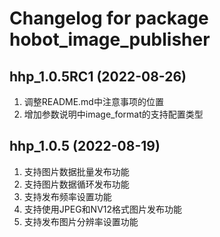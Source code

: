 # Changelog for package hobot_image_publisher

hhp_1.0.5RC1 (2022-08-26)
------------------
1. 调整README.md中注意事项的位置
2. 增加参数说明中image_format的支持配置类型

hhp_1.0.5 (2022-08-19)
------------------
1. 支持图片数据批量发布功能
2. 支持图片数据循环发布功能
3. 支持发布频率设置功能
4. 支持使用JPEG和NV12格式图片发布功能
5. 支持发布图片分辨率设置功能